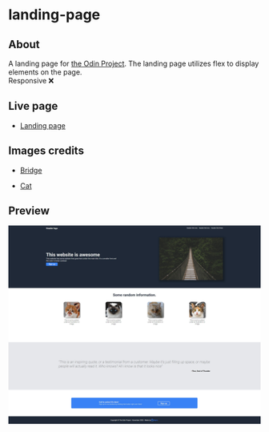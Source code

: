 # landing-page

## About

A landing page for [the Odin Project](https://www.theodinproject.com/lessons/foundations-landing-page#assignment). The landing page utilizes flex to display elements on the page.  
Responsive ❌

## Live page

- [Landing page](https://github.com/NayroFr/landing-page/)

## Images credits

- [Bridge](https://unsplash.com/photos/Ssr26I0QWVY)

- [Cat](https://www.unrealperson.com/cat)

## Preview

![](readme-img/landing-page-1.jpg)
![](readme-img/landing-page-2.jpg)
